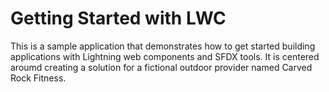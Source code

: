 # Getting Started with LWC

This is a sample application that demonstrates how to get started building applications with Lightning web components and SFDX tools. It is centered aroumd creating a solution for a fictional outdoor provider named Carved Rock Fitness. 

